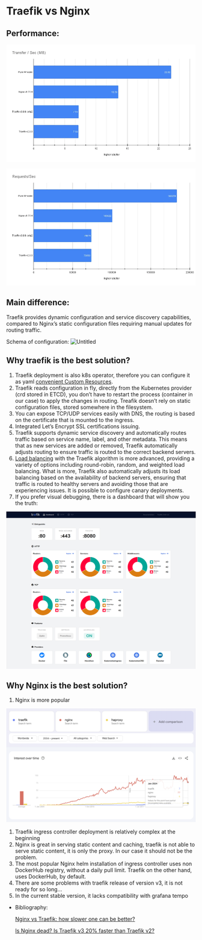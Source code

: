# Traefik vs Nginx

## Performance:

![Untitled](img/Untitled.png)

![Untitled](img/Untitled%201.png)

## Main difference:

Traefik provides dynamic configuration and service discovery capabilities, compared to Nginx’s static configuration files requiring manual updates for routing traffic.

Schema of configuration:
![Untitled](https://doc.traefik.io/traefik/assets/img/static-dynamic-configuration.png)

## Why traefik is the best solution?

1. Traefik deployment is also k8s operator, therefore you can configure it as yaml [convenient Custom Resources](https://doc.traefik.io/traefik/middlewares/http/stripprefixregex/#configuration-examples).
2. Traefik reads configuration in fly, directly from the Kubernetes provider (crd stored in ETCD), you don’t have to restart the process (container in our case) to apply the changes in routing. Treafik doesn’t rely on static configuration files, stored somewhere in the filesystem. 
3. You can expose TCP/UDP services easily with DNS, the routing is based on the certificate that is mounted to the ingress.
4. Integrated Let’s Encrypt SSL certifications issuing.
5. Traefik supports dynamic service discovery and automatically routes traffic based on service name, label, and other metadata. This means that as new services are added or removed, Traefik automatically adjusts routing to ensure traffic is routed to the correct backend servers.
6. [Load balancing](https://doc.traefik.io/traefik/routing/services/#load-balancing) with the Traefik algorithm is more advanced, providing a variety of options including round-robin, random, and weighted load balancing. What is more, Traefik also automatically adjusts its load balancing based on the availability of backend servers, ensuring that traffic is routed to healthy servers and avoiding those that are experiencing issues. It is possible to configure canary deployments.
7. If you prefer visual debugging, there is a dashboard that will show you the truth:

![Untitled](img/Untitled%202.png)

## Why Nginx is the best solution?

1. Nginx is more popular

![Untitled](img/Untitled%203.png)

1. Traefik ingress controller deployment is relatively complex at the beginning
2. Nginx is great in serving static content and caching, traefik is not able to serve static content, it is only the proxy. In our case it should not be the problem.
3. The most popular Nginx helm installation of ingress controller uses non DockerHub registry, without a daily pull limit. Traefik on the other hand, uses DockerHub, by default.
4. There are some problems with traefik release of version v3, it is not ready for so long… 
5. In the current stable version, it lacks compatibility with grafana tempo

- Bibliography:
    
    [Nginx vs Traefik: how slower one can be better?](https://devforth.io/blog/nginx-vs-traefik-how-slower-one-can-be-better/)
    
    [Is Nginx dead? Is Traefik v3 20% faster than Traefik v2?](https://medium.com/beyn-technology/is-nginx-dead-is-traefik-v3-20-faster-than-traefik-v2-f28ffb7eed3e)
